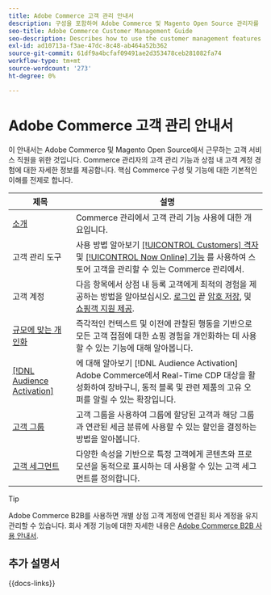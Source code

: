 ```yaml
---
title: Adobe Commerce 고객 관리 안내서
description: 구성을 포함하여 Adobe Commerce 및 Magento Open Source 관리자를 위한 고객 계정 및 세그먼트에 대한 포괄적인 정보입니다.
seo-title: Adobe Commerce Customer Management Guide
seo-description: Describes how to use the customer management features in Adobe Commerce or Magento Open Source.
exl-id: ad10713a-f3ae-47dc-8c48-ab464a52b362
source-git-commit: 61df9a4bcfaf09491ae2d353478ceb281082fa74
workflow-type: tm+mt
source-wordcount: '273'
ht-degree: 0%

---
```



# Adobe Commerce 고객 관리 안내서

이 안내서는 Adobe Commerce 및 Magento Open Source에서 근무하는 고객 서비스 직원을 위한 것입니다. Commerce 관리자의 고객 관리 기능과 상점 내 고객 계정 경험에 대한 자세한 정보를 제공합니다. 핵심 Commerce 구성 및 기능에 대한 기본적인 이해를 전제로 합니다.

| 제목 | 설명 |
| ------- | ----------- |
| [소개](customers-introduction.md) | Commerce 관리에서 고객 관리 기능 사용에 대한 개요입니다. |
| 고객 관리 도구 | 사용 방법 알아보기 [[!UICONTROL Customers] 격자](customers-all.md) 및 [[!UICONTROL Now Online] 기능](now-online.md) 를 사용하여 스토어 고객을 관리할 수 있는 Commerce 관리에서. |
| 고객 계정 | 다음 항목에서 상점 내 등록 고객에게 최적의 경험을 제공하는 방법을 알아보십시오. [로그인](login-landing-page.md) 끝 [암호 저장](password-reset.md), 및 [쇼핑객 지원 제공](login-as-customer.md). |
| [규모에 맞는 개인화](personalize-scale.md) | 즉각적인 컨텍스트 및 이전에 관찰된 행동을 기반으로 모든 고객 접점에 대한 쇼핑 경험을 개인화하는 데 사용할 수 있는 기능에 대해 알아봅니다. |
| [[!DNL Audience Activation]](audience-activation.md) | 에 대해 알아보기 [!DNL Audience Activation] Adobe Commerce에서 Real-Time CDP 대상을 활성화하여 장바구니, 동적 블록 및 관련 제품의 고유 오퍼를 알릴 수 있는 확장입니다. |
| [고객 그룹](customer-groups.md) | 고객 그룹을 사용하여 그룹에 할당된 고객과 해당 그룹과 연관된 세금 분류에 사용할 수 있는 할인을 결정하는 방법을 알아봅니다. |
| [고객 세그먼트](customer-segments.md) | 다양한 속성을 기반으로 특정 고객에게 콘텐츠와 프로모션을 동적으로 표시하는 데 사용할 수 있는 고객 세그먼트를 정의합니다. |

>[!TIP]
>
>Adobe Commerce B2B를 사용하면 개별 상점 고객 계정에 연결된 회사 계정을 유지 관리할 수 있습니다. 회사 계정 기능에 대한 자세한 내용은 [Adobe Commerce B2B 사용 안내서](../b2b/account-companies.md).

## 추가 설명서

{{docs-links}}
